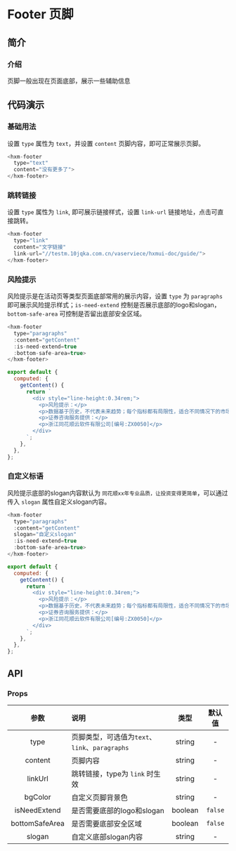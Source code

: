 # Footer 页脚

## 简介

<card>

### 介绍
页脚一般出现在页面底部，展示一些辅助信息

</card>

## 代码演示

<card>

### 基础用法

设置 `type` 属性为 `text`，并设置 `content` 页脚内容，即可正常展示页脚。

```javascript
<hxm-footer
  type="text"
  content="没有更多了">
</hxm-footer>
```
</card>

<card>

### 跳转链接

设置 `type` 属性为 `link`, 即可展示链接样式，设置 `link-url` 链接地址，点击可直接跳转。

```javascript
<hxm-footer
  type="link"
  content="文字链接"
  link-url="//testm.10jqka.com.cn/vaserviece/hxmui-doc/guide/">
</hxm-footer>
```
</card>

<card>

### 风险提示

风险提示是在活动页等类型页面底部常用的展示内容，设置 `type` 为 `paragraphs` 即可展示风险提示样式；`is-need-extend` 控制是否展示底部的logo和slogan，`bottom-safe-area` 可控制是否留出底部安全区域。

```javascript
<hxm-footer
  type="paragraphs"
  :content="getContent"
  :is-need-extend=true
  :bottom-safe-area=true>
</hxm-footer>

export default {
  computed: {
    getContent() {
      return `
        <div style="line-height:0.34rem;">
          <p>风险提示：</p>
          <p>数据基于历史，不代表未来趋势；每个指标都有局限性，适合不同情况下的市场；股票池基于模型与测试，需要投资者根据不同行情合理应用、控制风险。</p>
          <p>证券咨询服务提供：</p>
          <p>浙江同花顺云软件有限公司[编号:ZX0050]</p>
        </div>
      `;
    },
  },
};
```
</card>

<card>

### 自定义标语

风险提示底部的slogan内容默认为 `同花顺xx年专业品质，让投资变得更简单`，可以通过传入 `slogan` 属性自定义slogan内容。

```javascript
<hxm-footer
  type="paragraphs"
  :content="getContent"
  slogan="自定义slogan"
  :is-need-extend=true
  :bottom-safe-area=true>
</hxm-footer>

export default {
  computed: {
    getContent() {
      return `
        <div style="line-height:0.34rem;">
          <p>风险提示：</p>
          <p>数据基于历史，不代表未来趋势；每个指标都有局限性，适合不同情况下的市场；股票池基于模型与测试，需要投资者根据不同行情合理应用、控制风险。</p>
          <p>证券咨询服务提供：</p>
          <p>浙江同花顺云软件有限公司[编号:ZX0050]</p>
        </div>
      `;
    },
  },
};
```
</card>

## API

<card>

### Props

| 参数 | 说明 | 类型 | 默认值 |
|:---:|:---|:---:|:---:|
| type | 页脚类型，可选值为`text`、`link`、`paragraphs` | string | - |
| content | 页脚内容 | string | - |
| linkUrl | 跳转链接，type为 `link` 时生效 | string | - |
| bgColor | 自定义页脚背景色 | string | - |
| isNeedExtend | 是否需要底部的logo和slogan | boolean | `false` |
| bottomSafeArea | 是否需要底部安全区域 | boolean | `false` |
| slogan | 自定义底部slogan内容 | string | - |

</card>

<demo/>